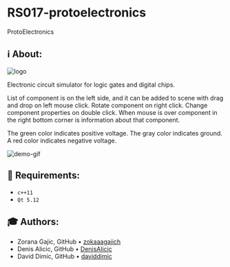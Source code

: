 # RS017-protoelectronics
ProtoElectronics

## :information_source: About:
![logo](https://raw.githubusercontent.com/MATF-RS19/RS017-protoelectronics/master/screenshots/protoelectronics_logo.png)

Electronic circuit simulator for logic gates and digital chips.

List of component is on the left side, and it can be added to scene with drag and drop on left mouse click.
Rotate component on right click.
Change component properties on double click.
When mouse is over component in the right bottom corner is information about that component.

The green color indicates positive voltage. The gray color indicates ground. A red color indicates negative voltage.

![demo-gif](https://raw.githubusercontent.com/MATF-RS19/RS017-protoelectronics/master/screenshots/JK-decoder-and-LCD-counter.gif)

## :floppy_disk: Requirements:
* ```c++11```
* ```Qt 5.12```

## :mortar_board: Authors:
* Zorana Gajic, GitHub &bull; [zokaaagajich](https://github.com/zokaaagajich)
* Denis Alicic, GitHub &bull; [DenisAlicic](https://github.com/DenisAlicic)
* David Dimic, GitHub &bull; [daviddimic](https://github.com/daviddimic)
